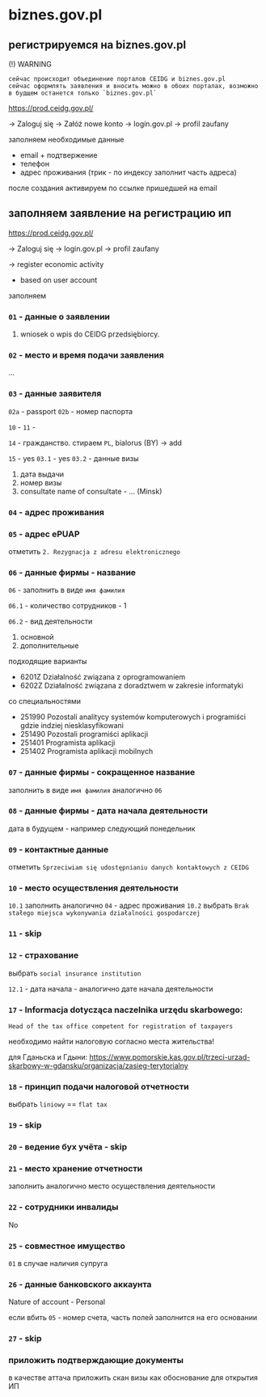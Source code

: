 # biznes.gov.pl

## регистрируемся на biznes.gov.pl

(!) WARNING
```
сейчас происходит объединение порталов CEIDG и biznes.gov.pl
сейчас оформлять заявления и вносить можно в обоих порталах, возможно в будщем останется только `biznes.gov.pl`
```

https://prod.ceidg.gov.pl/

-> Zaloguj się
-> Załóż nowe konto
-> login.gov.pl
-> profil zaufany

заполняем необходимые данные

- email + подтвержение
- телефон
- адрес проживания (трик - по индексу заполнит часть адреса)

после cоздания активируем по ссылке пришедшей на email

## заполняем заявление на регистрацию ип

https://prod.ceidg.gov.pl/

-> Zaloguj się
-> login.gov.pl
-> profil zaufany

-> register economic activity
- based on user account

заполняем

### `01` - данные о заявлении

1. wniosek o wpis do CEIDG przedsiębiorcy.

### `02` - место и время подачи заявления

...

### `03` - данные заявителя

`02a` - passport
`02b` - номер паспорта

`10` -
`11` -

`14` - гражданство. стираем `PL`, bialorus (BY) -> add

`15` - yes
`03.1` - yes
`03.2` - данные визы
1. дата выдачи
2. номер визы
3. consultate
name of consultate - ... (Minsk)

### `04` - адрес проживания

### `05` - адрес ePUAP

отметить `2. Rezygnacja z adresu elektronicznego`

### `06` - данные фирмы - название

`06` - заполнить в виде `имя фамилия`

`06.1` - количество сотрудников - 1

`06.2` - вид деятельности 
1. основной
2. дополнительные

подходящие варианты

- 6201Z	Działalność związana z oprogramowaniem
- 6202Z Działalność związana z doradztwem w zakresie informatyki

со специальностями

- 251990	Pozostali analitycy systemów komputerowych i programiści gdzie indziej niesklasyfikowani
- 251490	Pozostali programiści aplikacji
- 251401	Programista aplikacji
- 251402	Programista aplikacji mobilnych


### `07` - данные фирмы - сокращенное название 

заполнить в виде `имя фамилия` аналогично `06`

### `08` - данные фирмы - дата начала деятельности

дата в будущем - например следующий понедельник

### `09` - контактные данные

отметить `Sprzeciwiam się udostępnianiu danych kontaktowych z CEIDG`

### `10` - место осуществления деятельности

`10.1` заполнить аналогично `04` - адрес проживания
`10.2` выбрать `Brak stałego miejsca wykonywania działalności gospodarczej`

### `11` - skip

### `12` - страхование

выбрать `social insurance institution`

`12.1` - дата начала - аналогично дате начала деятельности

### `17` - Informacja dotycząca naczelnika urzędu skarbowego:	

`Head of the tax office competent for registration of taxpayers`

необходимо найти налоговую согласно места жительства!

для Гданьска и Гдыни: https://www.pomorskie.kas.gov.pl/trzeci-urzad-skarbowy-w-gdansku/organizacja/zasieg-terytorialny

### `18` - принцип подачи налоговой отчетности

выбрать `liniowy` == `flat tax`

### `19` - skip

### `20` - ведение бух учёта - skip

### `21` - место хранение отчетности

заполнить аналогично место осуществления деятельности

### `22` - сотрудники инвалиды

No

### `25` - совместное имущество

`01` в случае наличия супруга

### `26` - данные банковского аккаунта

Nature of account - Personal

если вбить `05` - номер счета, часть полей заполнится на его основании

### `27` - skip

### приложить подтверждающие документы

в качестве аттача приложить скан визы как обоснование для открытия ИП

